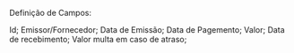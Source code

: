 Definição de Campos:

Id;
Emissor/Fornecedor;
Data de Emissão;
Data de Pagemento;
Valor;
Data de recebimento;
Valor multa em caso de atraso;
